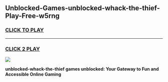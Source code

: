 
## Unblocked-Games-unblocked-whack-the-thief-Play-Free-w5rng
<h3>
<a href="https://premium76.site?title=unblocked-whack-the-thief&ref=23A">CLICK TO PLAY</a></h3>
<hr>

<h3>
<a href="https://premium76.site?title=unblocked-whack-the-thief&ref=23A">CLICK 2 PLAY</a>
  
</h3>

<a href="https://premium76.site?title=unblocked-whack-the-thief&ref=23A"><img src="https://clearcache.store/games.png"></a>


**unblocked-whack-the-thief games unblocked: Your Gateway to Fun and Accessible Online Gaming**
